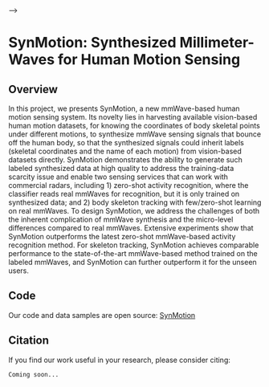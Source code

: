 <!-- <style>
.markdown-body h1 {
    border-bottom: none
}
.markdown-body h2 {
    border-bottom: 2px solid grey;
}
.markdown-body {
    border-bottom: 2px solid black;
    padding-left: 65px !important;
    padding-right: 65px !important;
    box-shadow: 5px 2px 2px grey;
    background: white;
}
body {
    background: #c1bebe;
}
</style>
<div>
    <br><br><br>
    <h1 style="text-align:center;"><b>ASGaze: Gaze Tracking on Any Surface with Your Phone</b></h1>
<!--     <p style="font-size:20px;text-align:center;"><b>Improving Non-Cooperative Iris Tracking</b></p> -->
</div> -->

# SynMotion: Synthesized Millimeter-Waves for Human Motion Sensing 
## Overview
In this project, we presents SynMotion, a new mmWave-based human motion sensing system. Its novelty lies in harvesting available vision-based human motion datasets, for knowing the coordinates of body skeletal points under different motions, to synthesize mmWave sensing signals that bounce off the human body, so that the synthesized signals could inherit labels (skeletal coordinates and the name of each motion) from vision-based datasets directly. SynMotion demonstrates the ability to generate such labeled synthesized data at high quality to address the training-data scarcity issue and enable two sensing services that can work with commercial radars, including 1) zero-shot activity recognition, where the classifier reads real mmWaves for recognition, but it is only trained on synthesized data; and 2) body skeleton tracking with few/zero-shot learning on real mmWaves. To design SynMotion, we address the challenges of both the inherent complication of mmWave synthesis and the micro-level differences compared to real mmWaves. Extensive experiments show that SynMotion outperforms the latest zero-shot mmWave-based activity recognition method. For skeleton tracking, SynMotion achieves comparable performance to the state-of-the-art mmWave-based method trained on the labeled mmWaves, and SynMotion can further outperform it for the unseen users.
## Code
Our code and data samples are open source: [SynMotion](https://github.com/Zxttttttt/SynMotion)
## Citation
If you find our work useful in your research, please consider citing:

```Coming soon...```
